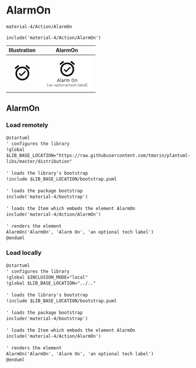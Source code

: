 # AlarmOn


```text
material-4/Action/AlarmOn
```

```text
include('material-4/Action/AlarmOn')
```



| Illustration | AlarmOn |
| :---: | :---: |
| ![illustration for Illustration](../../material-4/Action/AlarmOn.png) | ![illustration for AlarmOn](../../material-4/Action/AlarmOn.Local.png) |




## AlarmOn

### Load remotely
```plantuml
@startuml
' configures the library
!global $LIB_BASE_LOCATION="https://raw.githubusercontent.com/tmorin/plantuml-libs/master/distribution"

' loads the library's bootstrap
!include $LIB_BASE_LOCATION/bootstrap.puml

' loads the package bootstrap
include('material-4/bootstrap')

' loads the Item which embeds the element AlarmOn
include('material-4/Action/AlarmOn')

' renders the element
AlarmOn('AlarmOn', 'Alarm On', 'an optional tech label')
@enduml
```

### Load locally
```plantuml
@startuml
' configures the library
!global $INCLUSION_MODE="local"
!global $LIB_BASE_LOCATION="../.."

' loads the library's bootstrap
!include $LIB_BASE_LOCATION/bootstrap.puml

' loads the package bootstrap
include('material-4/bootstrap')

' loads the Item which embeds the element AlarmOn
include('material-4/Action/AlarmOn')

' renders the element
AlarmOn('AlarmOn', 'Alarm On', 'an optional tech label')
@enduml
```

